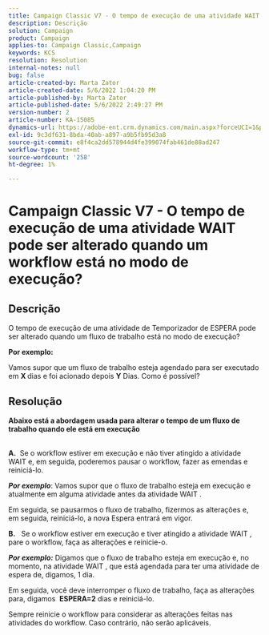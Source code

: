 ```yaml
---
title: Campaign Classic V7 - O tempo de execução de uma atividade WAIT pode ser alterado quando um workflow está no modo de execução?
description: Descrição
solution: Campaign
product: Campaign
applies-to: Campaign Classic,Campaign
keywords: KCS
resolution: Resolution
internal-notes: null
bug: false
article-created-by: Marta Zator
article-created-date: 5/6/2022 1:04:20 PM
article-published-by: Marta Zator
article-published-date: 5/6/2022 2:49:27 PM
version-number: 2
article-number: KA-15085
dynamics-url: https://adobe-ent.crm.dynamics.com/main.aspx?forceUCI=1&pagetype=entityrecord&etn=knowledgearticle&id=c3c19805-3dcd-ec11-a7b5-6045bd00dbbc
exl-id: 9c3df631-8bda-40ab-a897-a9b5fb95d3a8
source-git-commit: e8f4ca2dd578944d4fe399074fab461de88ad247
workflow-type: tm+mt
source-wordcount: '258'
ht-degree: 1%

---
```


# Campaign Classic V7 - O tempo de execução de uma atividade WAIT pode ser alterado quando um workflow está no modo de execução?

## Descrição


O tempo de execução de uma atividade de Temporizador de ESPERA pode ser alterado quando um fluxo de trabalho está no modo de execução?

<b>Por exemplo:</b>

Vamos supor que um fluxo de trabalho esteja agendado para ser executado em <b>X </b>dias e foi acionado depois <b>Y</b> Dias. Como é possível?


## Resolução


<b>Abaixo está a abordagem usada para alterar o tempo de um fluxo de trabalho quando ele está em execução

<br>A.</b>  Se o workflow estiver em execução e não tiver atingido a atividade WAIT e, em seguida, poderemos pausar o workflow, fazer as emendas e reiniciá-lo.

<b>*Por exemplo</b>*: Vamos supor que o fluxo de trabalho esteja em execução e atualmente em alguma atividade antes da atividade WAIT .

Em seguida, se pausarmos o fluxo de trabalho, fizermos as alterações e, em seguida, reiniciá-lo, a nova Espera entrará em vigor.

<b>B.</b>   Se o workflow estiver em execução e tiver atingido a atividade WAIT , pare o workflow, faça as alterações e reinicie-o.

<b>*Por exemplo:</b>* Digamos que o fluxo de trabalho esteja em execução e, no momento, na atividade WAIT , que está agendada para ter uma atividade de espera de, digamos, 1 dia.

Em seguida, você deve interromper o fluxo de trabalho, faça as alterações para, digamos  <b>ESPERA=2</b> dias e reiniciá-lo.

Sempre reinicie o workflow para considerar as alterações feitas nas atividades do workflow. Caso contrário, não serão aplicáveis.
